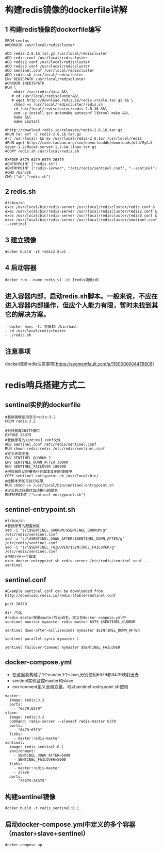 # 构建redis镜像的dockerfile详解
## 1 构建redis镜像的dockerfile编写
```
FROM centos
#WORKDIR /usr/local/rediscluster

ADD redis-2.8.16.tar.gz /usr/local/rediscluster
ADD redis.conf /usr/local/rediscluster
ADD redis2.conf /usr/local/rediscluster
ADD redis3.conf /usr/local/rediscluster
ADD sentinel.conf /usr/local/rediscluster
ADD redis.sh /usr/local/rediscluster
ENV REDISPATH /usr/local/rediscluster
WORKDIR $REDISPATH
RUN \
    mkdir /var/redis/data &&\
   # cd /usr/local/rediscluster&&\
   # wget http://download.redis.io/redis-stable.tar.gz && \
    chmod +x /usr/local/rediscluster/redis.sh
    cd /usr/local/rediscluster/redis-2.8.16 &&\
    yum -y install gcc automake autoconf libtool make &&\
    make &&\
    make install

#http://download.redis.io/releases/redis-2.8.16.tar.gz
#RUN tar xvf -C redis-2.8.16.tar.gz
#-C /usr/local/ && mv /usr/local/redis-2.8.16/ /usr/local/redis
#RUN wget http://code.taobao.org/svn/openclouddb/downloads/old/MyCat-Sever-1.2/Mycat-server-1.2-GA-linux.tar.gz
#COPY redis.sh /usr/local/redis.sh

EXPOSE 6379 6479 6579 26379
#ENTRYPOINT ["redis.sh"]
#ENTRYPOINT ["redis-server", "/etc/redis/sentinel.conf", "--sentinel"]
#CMD /bin/sh
CMD ["sh","redis.sh"]
```
## 2 redis.sh
  ```
#!/bin/sh
exec /usr/local/bin/redis-server /usr/local/rediscluster/redis.conf &
exec /usr/local/bin/redis-server /usr/local/rediscluster/redis2.conf &
exec /usr/local/bin/redis-server /usr/local/rediscluster/redis3.conf &
exec /usr/local/bin/redis-server /usr/local/rediscluster/sentinel.conf --sentinel
  ```
## 3 建立镜像
```
docker build -it redis2.8:v1 .
```
## 4 启动容器
```
docker run --name redis_v1 -it [redis镜像id]

```
## 进入容器内部，启动redis.sh脚本。一般来说，不应在进入容器内部操作，但应个人能力有限，暂时未找到其它的解决方案。
```
- docker exec -ti 容器ID /bin/bash
- cd /usr/local/rediscluster
- ./redis.sh

```
## 注意事项
docker搭建redis注意事项[https://segmentfault.com/a/1190000004478606]

# redis哨兵搭建方式二
 ## sentinel实例的dockerfile
 ```
 #基础镜像使用官方redis:3.2
 FROM redis:3.2
 
 #对外暴露26379接口
 EXPOSE 26379
 #替换原有的sentinel.conf文件
 ADD sentinel.conf /etc/redis/sentinel.conf
 RUN chown redis:redis /etc/redis/sentinel.conf
 #定义环境变量
 ENV SENTINEL_QUORUM 2
 ENV SENTINEL_DOWN_AFTER 30000
 ENV SENTINEL_FAILOVER 180000
 #把容器启动时要执行的脚本复制到镜像中
 COPY sentinel-entrypoint.sh /usr/local/bin/
 #给脚本添加可执行权限
 RUN chmod +x /usr/local/bin/sentinel-entrypoint.sh
 #定义启动容器时自动执行的脚本
 ENTRYPOINT ["sentinel-entrypoint.sh"]

```
## sentinel-entrypoint.sh
```
#!/bin/sh
#替换原有的配置参数
sed -i "s/\$SENTINEL_QUORUM/$SENTINEL_QUORUM/g" /etc/redis/sentinel.conf
sed -i "s/\$SENTINEL_DOWN_AFTER/$SENTINEL_DOWN_AFTER/g" /etc/redis/sentinel.conf
sed -i "s/\$SENTINEL_FAILOVER/$SENTINEL_FAILOVER/g" /etc/redis/sentinel.conf
#再执行另一个脚本
exec docker-entrypoint.sh redis-server /etc/redis/sentinel.conf --sentinel

```
## sentinel.conf
```
#Example sentinel.conf can be downloaded from http://download.redis.io/redis-stable/sentinel.conf

port 26379

dir /tmp
#redis-master就是master的ip别名，定义在docker-compose.yml中
sentinel monitor mymaster redis-master 6379 $SENTINEL_QUORUM

sentinel down-after-milliseconds mymaster $SENTINEL_DOWN_AFTER

sentinel parallel-syncs mymaster 1

sentinel failover-timeout mymaster $SENTINEL_FAILOVER
```

## docker-compose.yml

  - 在这里我构建了1个master,1个slave,分别使用6379和6479映射出去
  - sentinel实例监控master和slave
  - environment定义全局变量，可以sentinel-entrypoint.sh使用
 
```
master:
  image: redis:3.2
  ports:
    - "6379:6379"
slave:
  image: redis:3.2
  command: redis-server --slaveof redis-master 6379
  ports:
    - "6479:6379"
  links:
    - master:redis-master
sentinel:
  image: redis_sentinel:0.1
  environment:
    - SENTINEL_DOWN_AFTER=5000
    - SENTINEL_FAILOVER=5000
  links:
    - master:redis-master
    - slave
  ports:
    - "26379:26379"
```
## 构建sentinel镜像
```
docker build -t redis_sentinel:0.1 .
```
## 启动docker-compose.yml中定义的多个容器（master+slave+sentinel）
```
docker-compose up
```